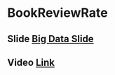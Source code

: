 # BookReviewRate

## Slide [Big Data Slide](https://github.com/dorakhiev/BookReviewRate/blob/main/Slide/Big%20Data%20Technology_BookReviewRatings.pptx)
## Video [Link]()
